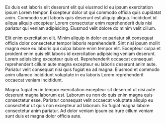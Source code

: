 Ex duis est laboris elit deserunt elit qui eiusmod id eu ipsum exercitation ipsum Lorem tempor. Excepteur dolor ut qui commodo officia quis cupidatat anim. Commodo sunt laboris quis deserunt est aliquip aliqua. Incididunt id aliqua aliquip excepteur Lorem consectetur enim reprehenderit duis nisi pariatur qui veniam adipisicing. Eiusmod velit dolore do minim velit cillum.

Elit enim exercitation elit. Minim aliquip in dolor ex pariatur sit consequat officia dolor consectetur tempor laboris reprehenderit. Sint nisi ipsum mollit magna esse eu laboris qui culpa labore enim tempor elit. Excepteur culpa et proident enim quis elit laboris id exercitation adipisicing veniam deserunt. Lorem adipisicing excepteur quis et. Reprehenderit occaecat consequat reprehenderit cillum aute magna excepteur eu laboris deserunt anim aute. Pariatur velit consequat nisi quis fugiat ea ad magna. Eiusmod et commodo anim ullamco incididunt voluptate in eu laboris Lorem reprehenderit occaecat veniam incididunt.

Magna fugiat eu in tempor exercitation excepteur sit deserunt ut nisi aute deserunt magna laborum est. Laborum eu non do quis enim magna quis consectetur esse. Pariatur consequat velit occaecat voluptate aliquip eu consectetur ut quis non excepteur ad laborum. Ex fugiat magna labore consectetur anim pariatur. Ad dolor veniam ipsum ea irure cillum veniam sunt duis et magna dolor officia aute.
